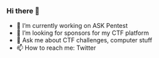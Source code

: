 ### Hi there 👋
- 🔭 I’m currently working on ASK Pentest
- 👯 I’m looking for sponsors for my CTF platform
- 💬 Ask me about CTF challenges, computer stuff
- 📫 How to reach me: Twitter
<!--
**Hong5489/Hong5489** is a ✨ _special_ ✨ repository because its `README.md` (this file) appears on your GitHub profile.

Here are some ideas to get you started:

- 🔭 I’m currently working on ...
- 🌱 I’m currently learning ...
- 👯 I’m looking to collaborate on ...
- 🤔 I’m looking for help with ...
- 💬 Ask me about ...
- 📫 How to reach me: ...
- 😄 Pronouns: ...
- ⚡ Fun fact: ...
-->
